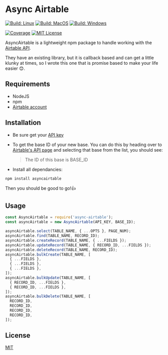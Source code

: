 # Async Airtable

[![Build: Linux](https://img.shields.io/github/workflow/status/GV14982/async-airtable/Linux?label=Build%3A%20Linux&logo=linux&logoColor=white&style=for-the-badge)](https://github.com/gv14982/async-airtable/actions)
[![Build: MacOS](https://img.shields.io/github/workflow/status/GV14982/async-airtable/Mac?label=Build%3A%20MacOS&logo=apple&logoColor=white&style=for-the-badge)](https://github.com/gv14982/async-airtable/actions)
[![Build: Windows](https://img.shields.io/github/workflow/status/GV14982/async-airtable/Windows?label=Build%3A%20Mac&logo=windows&logoColor=white&style=for-the-badge)](https://github.com/gv14982/async-airtable/actions)

[![Coverage](https://img.shields.io/coveralls/github/GV14982/async-airtable?style=for-the-badge)](https://coveralls.io/github/GV14982/async-airtable?branch=master)
[![MIT License](https://img.shields.io/github/license/GV14982/async-airtable?style=for-the-badge)](LICENSE.md)

AsyncAirtable is a lightweight npm package to handle working with the [Airtable API](https://airtable.com/api).

They have an existing library, but it is callback based and can get a little klunky at times, so I wrote this one that is promise based to make your life easier 😊.

## Requirements

- NodeJS
- npm
- [Airtable account](https://airtable.com/signup)

## Installation

- Be sure get your [API key](https://support.airtable.com/hc/en-us/articles/219046777-How-do-I-get-my-API-key-)

- To get the base ID of your new base. You can do this by heading over to [Airtable's API page](https://airtable.com/api) and selecting that base from the list, you should see:

  > The ID of this base is BASE_ID

- Install all dependancies:

```
npm install asyncairtable
```

Then you should be good to go!👍

## Usage

```javascript
const AsyncAirtable = require('async-airtable');
const asyncAirtable = new AsyncAirtable(API_KEY, BASE_ID);

asyncAirtable.select(TABLE_NAME, { ...OPTS }, PAGE_NUM);
asyncAirtable.find(TABLE_NAME, RECORD_ID);
asyncAirtable.createRecord(TABLE_NAME, { ...FIELDS });
asyncAirtable.updateRecord(TABLE_NAME, { RECORD_ID, ...FIELDS });
asyncAirtable.deleteRecord(TABLE_NAME, RECORD_ID);
asyncAirtable.bulkCreate(TABLE_NAME, [
  { ...FIELDS },
  { ...FIELDS },
  { ...FIELDS },
]);
asyncAirtable.bulkUpdate(TABLE_NAME, [
  { RECORD_ID, ...FIELDS },
  { RECORD_ID, ...FIELDS },
]);
asyncAirtable.bulkDelete(TABLE_NAME, [
  RECORD_ID,
  RECORD_ID,
  RECORD_ID,
  RECORD_ID,
]);
```

## License

[MIT](https://choosealicense.com/licenses/mit/)

